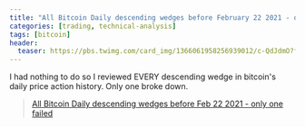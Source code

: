 ```yaml
---
title: "All Bitcoin Daily descending wedges before February 22 2021 - only one failed"
categories: [trading, technical-analysis]
tags: [bitcoin]
header:
  teaser: https://pbs.twimg.com/card_img/1366061958256939012/c-QdJdmO?format=jpg&name=600x314
---
```


I had nothing to do so I reviewed EVERY descending wedge in bitcoin's daily price action history. Only one broke down. 

<blockquote class="imgur-embed-pub" lang="en" data-id="a/oUBkzL6" data-context="false" ><a href="//imgur.com/a/oUBkzL6">All Bitcoin Daily descending wedges before Feb 22 2021 - only one failed</a></blockquote><script async src="//s.imgur.com/min/embed.js" charset="utf-8"></script>

